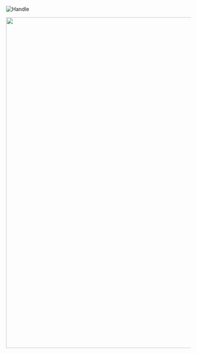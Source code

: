 ![Handle](https://user-images.githubusercontent.com/87572723/229592216-d4319f09-f6cd-40f6-a808-da9785cc7857.png)

<img src="https://user-images.githubusercontent.com/87572723/229611492-876c53e6-578e-4967-bde9-7e67263032d4.gif" width="900" height="900">

